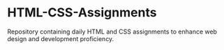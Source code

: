 # HTML-CSS-Assignments
Repository containing daily HTML and CSS assignments to enhance web design and development proficiency.
